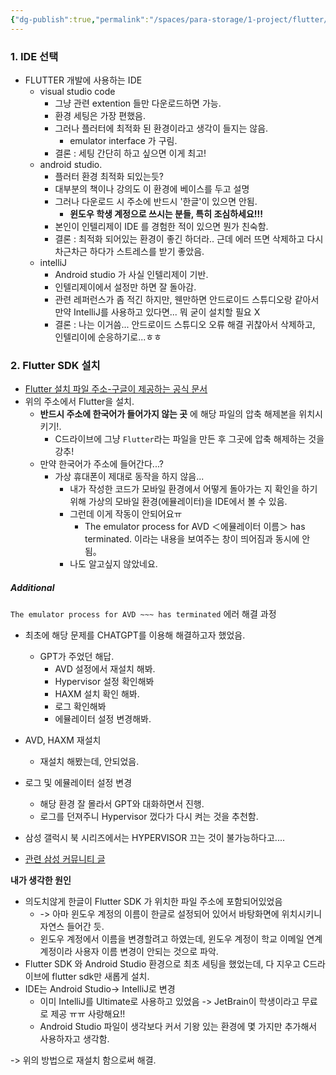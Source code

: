 ```yaml
---
{"dg-publish":true,"permalink":"/spaces/para-storage/1-project/flutter/flutter-0/"}
---
```




### 1. IDE 선택
- FLUTTER 개발에 사용하는 IDE
	- visual studio code
		- 그냥 관련 extention 들만 다운로드하면 가능.
		- 환경 세팅은 가장 편했음. 
		- 그러나 플러터에 최적화 된 환경이라고 생각이 들지는 않음.
			- emulator interface 가 구림.
		- 결론 : 세팅 간단히 하고 싶으면 이게 최고!
	- android studio.
		- 플러터 환경 최적화 되있는듯?
		- 대부분의 책이나 강의도 이 환경에 베이스를 두고 설명
		- 그러나 다운로드 시 주소에 반드시 '한글'이 있으면 안됨.
			- **윈도우 학생 계정으로 쓰시는 분들, 특히 조심하세요!!!**
		- 본인이 인텔리제이 IDE 를 경험한 적이 있으면 뭔가 친숙함.
		- 결론 : 최적화 되어있는 환경이 좋긴 하더라.. 근데 에러 뜨면 삭제하고 다시 차근차근 하다가 스트레스를 받기 좋았음.
	- intelliJ
		- Android studio 가 사실 인텔리제이 기반.
		- 인텔리제이에서 설정만 하면 잘 돌아감.
		- 관련 레퍼런스가 좀 적긴 하지만, 웬만하면 안드로이드 스튜디오랑 같아서 만약 IntelliJ를 사용하고 있다면... 뭐 굳이 설치할 필요 X
		- 결론 : 나는 이거씀... 안드로이드 스튜디오 오류 해결 귀찮아서 삭제하고, 인텔리이에 순응하기로...ㅎㅎ

### 2. Flutter SDK 설치
- [Flutter 설치 파일 주소-구글이 제공하는 공식 문서](https://docs.flutter.dev/get-started/install)
- 위의 주소에서 Flutter을 설치.
	-  **반드시 주소에 한국어가 들어가지 않는 곳** 에 해당 파일의 압축 해제본을 위치시키기!.
		- C드라이브에 그냥 `Flutter`라는 파일을 만든 후 그곳에 압축 해제하는 것을 강추!
	- 만약 한국어가 주소에 들어간다...?
		- 가상 휴대폰이 제대로 동작을 하지 않음...
			- 내가 작성한 코드가 모바일 환경에서 어떻게 돌아가는 지 확인을 하기 위해 가상의 모바일 환경(에뮬레이터)을 IDE에서 볼 수 있음.
			- 그런데 이게 작동이 안되어요ㅠ
				- The emulator process for AVD ＜에뮬레이터 이름＞ has terminated. 이라는 내용을 보여주는 창이 띄어짐과 동시에 안됨。
			- 나도 알고싶지 않았네요.



##### Additional
`The emulator process for AVD ~~~ has terminated` 에러 해결 과정

-  최초에 해당 문제를 CHATGPT를 이용해 해결하고자 했었음.
	- GPT가 주었던 해답.
		- AVD 설정에서 재설치 해봐.
		- Hypervisor 설정 확인해봐
		- HAXM 설치 확인 해봐.
		- 로그 확인해봐
		- 에뮬레이터 설정 변경해봐.

- AVD, HAXM 재설치
	- 재설치 해봤는데, 안되었음.

- 로그 및 에뮬레이터 설정 변경
	- 해당 환경 잘 몰라서 GPT와 대화하면서 진행.
	- 로그를 던져주니 Hypervisor 껐다가 다시 켜는 것을 추천함.

- 삼성 갤럭시 북 시리즈에서는 HYPERVISOR 끄는 것이 불가능하다고....
- [관련 삼성 커뮤니티 글](https://r1.community.samsung.com/t5/pc/%EC%82%BC%EC%84%B1-%EB%85%B8%ED%8A%B8%EB%B6%81-cpu%EA%B0%80%EC%83%81%ED%99%94-%EC%84%A4%EC%A0%95/td-p/22651503)


**내가 생각한 원인**
- 의도치않게 한글이 Flutter SDK 가 위치한 파일 주소에 포함되어있었음
	- -> 아마 윈도우 계정의 이름이 한글로 설정되어 있어서 바탕화면에 위치시키니 자연스 들어간 듯.
	- 윈도우 계정에서 이름을 변경할려고 하였는데, 윈도우 계정이 학교 이메일 연계 계정이라 사용자 이름 변경이 안되는 것으로 파악.
- Flutter SDK 와 Android Studio 환경으로 최초 세팅을 했었는데, 다 지우고 C드라이브에 flutter sdk만 새롭게 설치.
- IDE는 Android Studio-> IntelliJ로 변경
	- 이미 IntelliJ를 Ultimate로 사용하고 있었음 -> JetBrain이 학생이라고 무료로 제공 ㅠㅠ 사랑해요!!
	- Android Studio 파일이 생각보다 커서 기왕 있는 환경에 몇 가지만 추가해서 사용하자고 생각함.

-> 위의 방법으로 재설치 함으로써 해결.
